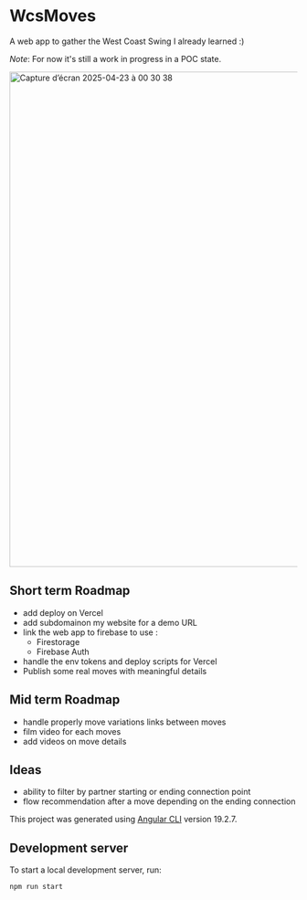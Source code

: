 # WcsMoves

A web app to gather the West Coast Swing I already learned :)

_Note_: For now it's still a work in progress in a POC state.

<img width="867" alt="Capture d’écran 2025-04-23 à 00 30 38" src="https://github.com/user-attachments/assets/5e4f1e33-21c0-4d92-8d10-1f3153cdec65" />

## Short term Roadmap
+ add deploy on Vercel
+ add subdomainon my website for a demo URL
+ link the web app to firebase to use :
    - Firestorage
    - Firebase Auth
+ handle the env tokens and deploy scripts for Vercel
+ Publish some real moves with meaningful details


## Mid term Roadmap
+ handle properly move variations links between moves
+ film video for each moves
+ add videos on move details


## Ideas
+ ability to filter by partner starting or ending connection point
+ flow recommendation after a move depending on the ending connection


This project was generated using [Angular CLI](https://github.com/angular/angular-cli) version 19.2.7.

## Development server

To start a local development server, run:

```bash
npm run start
```


